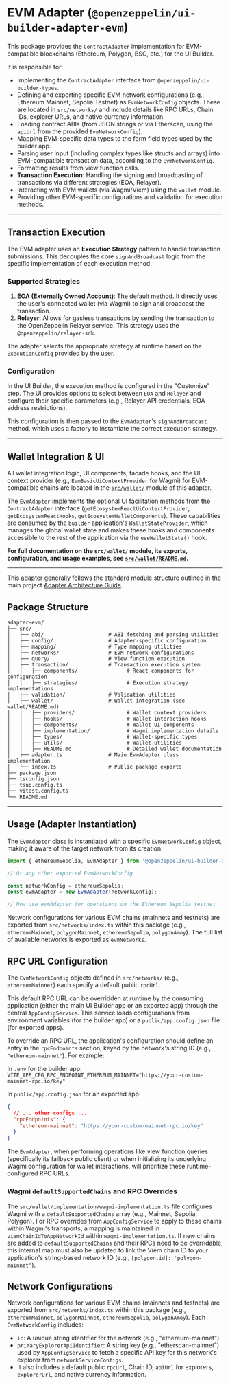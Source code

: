 # EVM Adapter (`@openzeppelin/ui-builder-adapter-evm`)

This package provides the `ContractAdapter` implementation for EVM-compatible blockchains (Ethereum, Polygon, BSC, etc.) for the UI Builder.

It is responsible for:

- Implementing the `ContractAdapter` interface from `@openzeppelin/ui-builder-types`.
- Defining and exporting specific EVM network configurations (e.g., Ethereum Mainnet, Sepolia Testnet) as `EvmNetworkConfig` objects. These are located in `src/networks/` and include details like RPC URLs, Chain IDs, explorer URLs, and native currency information.
- Loading contract ABIs (from JSON strings or via Etherscan, using the `apiUrl` from the provided `EvmNetworkConfig`).
- Mapping EVM-specific data types to the form field types used by the builder app.
- Parsing user input (including complex types like structs and arrays) into EVM-compatible transaction data, according to the `EvmNetworkConfig`.
- Formatting results from view function calls.
- **Transaction Execution**: Handling the signing and broadcasting of transactions via different strategies (EOA, Relayer).
- Interacting with EVM wallets (via Wagmi/Viem) using the `wallet` module.
- Providing other EVM-specific configurations and validation for execution methods.

---

## Transaction Execution

The EVM adapter uses an **Execution Strategy** pattern to handle transaction submissions. This decouples the core `signAndBroadcast` logic from the specific implementation of each execution method.

### Supported Strategies

1.  **EOA (Externally Owned Account)**: The default method. It directly uses the user's connected wallet (via Wagmi) to sign and broadcast the transaction.
2.  **Relayer**: Allows for gasless transactions by sending the transaction to the OpenZeppelin Relayer service. This strategy uses the `@openzeppelin/relayer-sdk`.

The adapter selects the appropriate strategy at runtime based on the `ExecutionConfig` provided by the user.

### Configuration

In the UI Builder, the execution method is configured in the "Customize" step. The UI provides options to select between `EOA` and `Relayer` and configure their specific parameters (e.g., Relayer API credentials, EOA address restrictions).

This configuration is then passed to the `EvmAdapter`'s `signAndBroadcast` method, which uses a factory to instantiate the correct execution strategy.

---

## Wallet Integration & UI

All wallet integration logic, UI components, facade hooks, and the UI context provider (e.g., `EvmBasicUiContextProvider` for Wagmi) for EVM-compatible chains are located in the [`src/wallet/`](./src/wallet/) module of this adapter.

The `EvmAdapter` implements the optional UI facilitation methods from the `ContractAdapter` interface (`getEcosystemReactUiContextProvider`, `getEcosystemReactHooks`, `getEcosystemWalletComponents`). These capabilities are consumed by the `builder` application's `WalletStateProvider`, which manages the global wallet state and makes these hooks and components accessible to the rest of the application via the `useWalletState()` hook.

**For full documentation on the `src/wallet/` module, its exports, configuration, and usage examples, see [`src/wallet/README.md`](./src/wallet/README.md).**

---

This adapter generally follows the standard module structure outlined in the main project [Adapter Architecture Guide](../../docs/ADAPTER_ARCHITECTURE.md).

## Package Structure

```text
adapter-evm/
├── src/
│   ├── abi/                     # ABI fetching and parsing utilities
│   ├── config/                  # Adapter-specific configuration
│   ├── mapping/                 # Type mapping utilities
│   ├── networks/                # EVM network configurations
│   ├── query/                   # View function execution
│   ├── transaction/             # Transaction execution system
│   │   ├── components/                # React components for configuration
│   │   ├── strategies/                # Execution strategy implementations
│   ├── validation/              # Validation utilities
│   ├── wallet/                  # Wallet integration (see wallet/README.md)
│   │   ├── providers/                 # Wallet context providers
│   │   ├── hooks/                     # Wallet interaction hooks
│   │   ├── components/                # Wallet UI components
│   │   ├── implementation/            # Wagmi implementation details
│   │   ├── types/                     # Wallet-specific types
│   │   ├── utils/                     # Wallet utilities
│   │   ├── README.md                  # Detailed wallet documentation
│   ├── adapter.ts               # Main EvmAdapter class implementation
│   └── index.ts                 # Public package exports
├── package.json
├── tsconfig.json
├── tsup.config.ts
├── vitest.config.ts
└── README.md
```

---

## Usage (Adapter Instantiation)

The `EvmAdapter` class is instantiated with a specific `EvmNetworkConfig` object, making it aware of the target network from its creation:

```typescript
import { ethereumSepolia, EvmAdapter } from '@openzeppelin/ui-builder-adapter-evm';

// Or any other exported EvmNetworkConfig

const networkConfig = ethereumSepolia;
const evmAdapter = new EvmAdapter(networkConfig);

// Now use evmAdapter for operations on the Ethereum Sepolia testnet
```

Network configurations for various EVM chains (mainnets and testnets) are exported from `src/networks/index.ts` within this package (e.g., `ethereumMainnet`, `polygonMainnet`, `ethereumSepolia`, `polygonAmoy`). The full list of available networks is exported as `evmNetworks`.

## RPC URL Configuration

The `EvmNetworkConfig` objects defined in `src/networks/` (e.g., `ethereumMainnet`) each specify a default public `rpcUrl`.

This default RPC URL can be overridden at runtime by the consuming application (either the main UI Builder app or an exported app) through the central `AppConfigService`. This service loads configurations from environment variables (for the builder app) or a `public/app.config.json` file (for exported apps).

To override an RPC URL, the application's configuration should define an entry in the `rpcEndpoints` section, keyed by the network's string ID (e.g., `"ethereum-mainnet"`). For example:

In `.env` for the builder app:
`VITE_APP_CFG_RPC_ENDPOINT_ETHEREUM_MAINNET="https://your-custom-mainnet-rpc.io/key"`

In `public/app.config.json` for an exported app:

```json
{
  // ... other configs ...
  "rpcEndpoints": {
    "ethereum-mainnet": "https://your-custom-mainnet-rpc.io/key"
  }
}
```

The `EvmAdapter`, when performing operations like view function queries (specifically its fallback public client) or when initializing its underlying Wagmi configuration for wallet interactions, will prioritize these runtime-configured RPC URLs.

### Wagmi `defaultSupportedChains` and RPC Overrides

The `src/wallet/implementation/wagmi-implementation.ts` file configures Wagmi with a `defaultSupportedChains` array (e.g., Mainnet, Sepolia, Polygon). For RPC overrides from `AppConfigService` to apply to these chains within Wagmi's transports, a mapping is maintained in `viemChainIdToAppNetworkId` within `wagmi-implementation.ts`. If new chains are added to `defaultSupportedChains` and their RPCs need to be overridable, this internal map must also be updated to link the Viem chain ID to your application's string-based network ID (e.g., `[polygon.id]: 'polygon-mainnet'`).

## Network Configurations

Network configurations for various EVM chains (mainnets and testnets) are exported from `src/networks/index.ts` within this package (e.g., `ethereumMainnet`, `polygonMainnet`, `ethereumSepolia`, `polygonAmoy`). Each `EvmNetworkConfig` includes:

- `id`: A unique string identifier for the network (e.g., "ethereum-mainnet").
- `primaryExplorerApiIdentifier`: A string key (e.g., "etherscan-mainnet") used by `AppConfigService` to fetch a specific API key for this network's explorer from `networkServiceConfigs`.
- It also includes a default public `rpcUrl`, Chain ID, `apiUrl` for explorers, `explorerUrl`, and native currency information.
